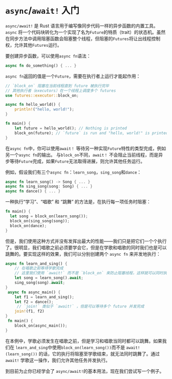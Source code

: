 # `async`/`await!` 入门

`async/await!` 是 Rust 语言用于编写像同步代码一样的异步函数的内置工具。`async` 将一个代码块转化为一个实现了名为`Future`的特质（trait）的状态机。虽然在同步方法中调用阻塞函数会阻塞整个线程，但阻塞的`Futures`将让出线程控制权，允许其他`Futures`运行。

要创建异步函数，可以使用`async fn`语法：

```rust
async fn do_something() { ... }
```

`async fn`返回的值是一个`Future`，需要在执行者上运行才能起作用：

```rust
// `block_on` 阻塞在当前线程直到 future 被执行完毕
// 其他执行者（executors）在一个线程上调度多个 futures 
use futures::executor::block_on;

async fn hello_world() {
    println!("hello, world!");
}

fn main() {
    let future = hello_world(); // Nothing is printed
    block_on(future); // `future` is run and "hello, world!" is printed
}
```

在`async fn`中，你可以使用`await！` 等待另一种实现`Future`特性的类型完成，例如另一个`async fn`的输出。 与`block_on`不同，`await！` 不会阻止当前线程，而是异步等待`Future`完成，如果`Future`无法取得进展，则允许其他任务运行。

例如，假设我们有三个`async fn`：`learn_song`，`sing_song`和`dance`：

```rust
async fn learn_song() -> Song { ... }
async fn sing_song(song: Song) { ... }
async fn dance() { ... }
```

一种执行“学习”、“唱歌” 和 “跳舞” 的方法是，在执行每一项任务时阻塞：

```rust
fn main() {
  let song = block_on(learn_song());
  block_on(sing_song(song));
  block_on(dance);
}
```

但是，我们使用这种方式并没有发挥出最大的性能——我们只是把它们一个个执行了。很明显，我们唱歌之前必须要学会它，但是在学歌和唱歌的同时我们也是可以跳舞的。要实现这样的效果，我们可以分别创建两个 `async fn` 来并发地执行：

```rust
async fn learn_and_sing() {
    // 在唱歌之前等待学歌完成
    // 这里我们使用 `await!` 而不是 `block_on` 来防止阻塞线程，这样就可以同时执行 `dance` 了。
    let song = learn_song().await;
	sing_song(song).await;
}
 async fn async_main() {
    let f1 = learn_and_sing();
    let f2 = dance();
     // `join!` 类似于 `await!` ，但是可以等待多个 future 并发完成
    join!(f1, f2)
}
 fn main() {
    block_on(async_main());
}
```

在本例中，学歌必须发生在唱歌之前，但是学习和唱歌当同时都可以跳舞。如果我们在 `learn_and_sing`中使用`block_on(learn_song())`而不是 `await!(learn_song())` 的话，它的执行将阻塞至学歌结束，就无法同时跳舞了。通过 `await!` 学歌这一操作，我们允许其他任务并发执行。

到目前为止你已经学会了 `async/await!`的基本用法，现在我们尝试写一个例子。
